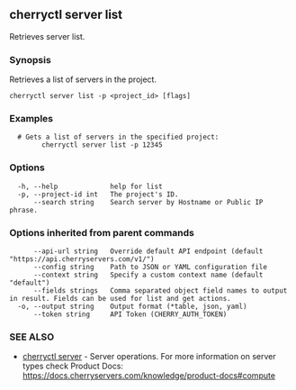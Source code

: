 ## cherryctl server list

Retrieves server list.

### Synopsis

Retrieves a list of servers in the project.

```
cherryctl server list -p <project_id> [flags]
```

### Examples

```
  # Gets a list of servers in the specified project:
		cherryctl server list -p 12345
```

### Options

```
  -h, --help             help for list
  -p, --project-id int   The project's ID.
      --search string    Search server by Hostname or Public IP phrase.
```

### Options inherited from parent commands

```
      --api-url string   Override default API endpoint (default "https://api.cherryservers.com/v1/")
      --config string    Path to JSON or YAML configuration file
      --context string   Specify a custom context name (default "default")
      --fields strings   Comma separated object field names to output in result. Fields can be used for list and get actions.
  -o, --output string    Output format (*table, json, yaml)
      --token string     API Token (CHERRY_AUTH_TOKEN)
```

### SEE ALSO

* [cherryctl server](cherryctl_server.md)	 - Server operations. For more information on server types check Product Docs: https://docs.cherryservers.com/knowledge/product-docs#compute


